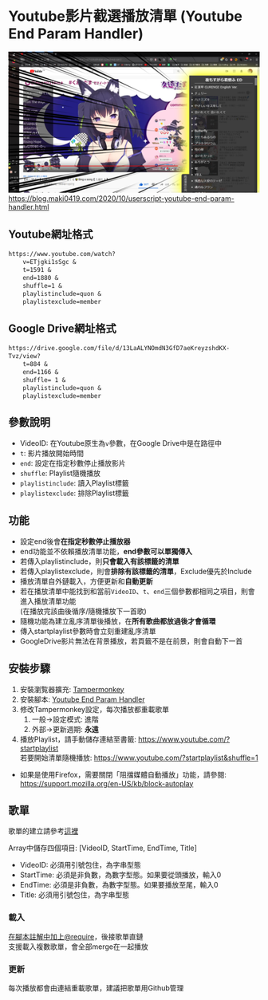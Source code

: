 ﻿# Youtube影片截選播放清單 (Youtube End Param Handler)
![](Youtube%20End%20Param%20Handler/demo.png)
https://blog.maki0419.com/2020/10/userscript-youtube-end-param-handler.html

## Youtube網址格式

	https://www.youtube.com/watch?
		v=ETjgki1sSgc &
		t=1591 &
		end=1880 &
		shuffle=1 &
		playlistinclude=quon &
		playlistexclude=member

## Google Drive網址格式

	https://drive.google.com/file/d/13LaALYNOmdN3GfD7aeKreyzshdKX-Tvz/view?
		t=884 &
		end=1166 &
		shuffle= 1 &
		playlistinclude=quon &
		playlistexclude=member

## 參數說明

- VideoID: 在Youtube原生為`v`參數，在Google Drive中是在路徑中
- `t`: 影片播放開始時間
- `end`: 設定在指定秒數停止播放影片
- `shuffle`: Playlist隨機播放
- `playlistinclude`: 讀入Playlist標籤
- `playlistexclude`: 排除Playlist標籤 

## 功能
- 設定end後會**在指定秒數停止播放器**
- end功能並不依賴播放清單功能，**end參數可以單獨傳入**
- 若傳入playlistinclude，則**只會載入有該標籤的清單**
- 若傳入playlistexclude，則會**排除有該標籤的清單**，Exclude優先於Include
- 播放清單自外鏈載入，方便更新和**自動更新**
- 若在播放清單中能找到和當前`VideoID`、`t`、`end`三個參數都相同之項目，則會進入播放清單功能 \
(在播放完該曲後循序/隨機播放下一首歌)
- 隨機功能為建立亂序清單後播放，在**所有歌曲都放過後才會循環**
- 傳入startplaylist參數時會立刻重建亂序清單
- GoogleDrive影片無法在背景播放，若頁籤不是在前景，則會自動下一首

## 安裝步驟
1. 安裝瀏覧器擴充: [Tampermonkey](https://www.tampermonkey.net/)
2. 安裝腳本: [Youtube End Param Handler](https://github.com/jim60105/TampermonkeyScript/raw/main/Youtube%20End%20Param%20Handler/YoutubeEndParamHandler.user.js)
3. 修改Tampermonkey設定，每次播放都重載歌單
	1. 一般→設定模式: 進階
	2. 外部→更新週期: **永遠**
4. 播放Playlist，請手動儲存連結至書籤: https://www.youtube.com/?startplaylist \
若要開始清單隨機播放: https://www.youtube.com/?startplaylist&shuffle=1
- 如果是使用Firefox，需要關閉「阻擋媒體自動播放」功能，請參閱: \
https://support.mozilla.org/en-US/kb/block-autoplay 

## 歌單
歌單的建立請參考[這裡](https://github.com/jim60105/SongLists/blob/master/QuonTama/QuonTamaSongList.js)

Array中儲存四個項目: [VideoID, StartTime, EndTime, Title]

* VideoID: 必須用引號包住，為字串型態
* StartTime: 必須是非負數，為數字型態。如果要從頭播放，輸入0
* EndTime: 必須是非負數，為數字型態。如果要播放至尾，輸入0
* Title: 必須用引號包住，為字串型態

### 載入
[在腳本註解中加上@require](https://github.com/jim60105/TampermonkeyScript/raw/main/Youtube%20End%20Param%20Handler/YoutubeEndParamHandler.user.js#L13)，後接歌單直鏈\
支援載入複數歌單，會全部merge在一起播放

### 更新
每次播放都會由連結重載歌單，建議把歌單用Github管理
